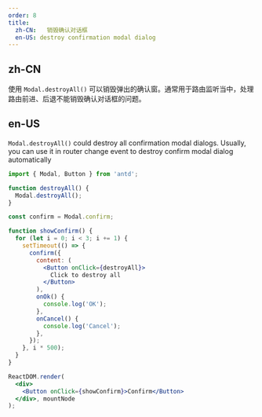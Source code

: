 ```yaml
---
order: 8
title:
  zh-CN:   销毁确认对话框
  en-US: destroy confirmation modal dialog
---
```


## zh-CN

使用 `Modal.destroyAll()` 可以销毁弹出的确认窗。通常用于路由监听当中，处理路由前进、后退不能销毁确认对话框的问题。

## en-US

`Modal.destroyAll()` could destroy all confirmation modal dialogs. Usually, you can use it in router change event to destroy confirm modal dialog automatically

```jsx
import { Modal, Button } from 'antd';

function destroyAll() {
  Modal.destroyAll();
}

const confirm = Modal.confirm;

function showConfirm() {
  for (let i = 0; i < 3; i += 1) {
    setTimeout(() => {
      confirm({
        content: (
          <Button onClick={destroyAll}>
            Click to destroy all
          </Button>
        ),
        onOk() {
          console.log('OK');
        },
        onCancel() {
          console.log('Cancel');
        },
      });
    }, i * 500);
  }
}

ReactDOM.render(
  <div>
    <Button onClick={showConfirm}>Confirm</Button>
  </div>, mountNode
);
```
